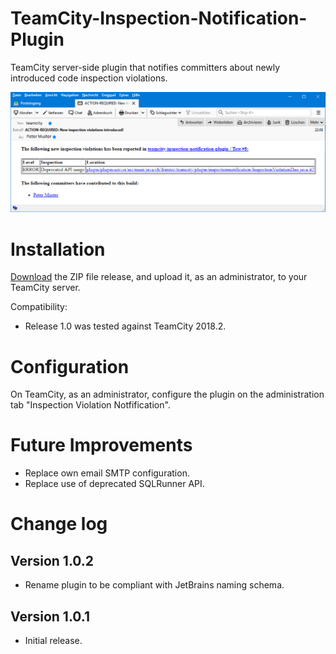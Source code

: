 TeamCity-Inspection-Notification-Plugin
=======================================

TeamCity server-side plugin that notifies committers about newly introduced code inspection violations.

![Screen shot of app](images/email.png "Screen shot of the notification")

# Installation

[Download](https://github.com/frimtec/teamcity-inspection-notification-plugin/releases/latest) the ZIP file release, 
and upload it, as an administrator, to your TeamCity server.

Compatibility:
* Release 1.0 was tested against TeamCity 2018.2.

# Configuration

On TeamCity, as an administrator, configure the plugin on the administration tab "Inspection Violation Notfification".

# Future Improvements

* Replace own email SMTP configuration.
* Replace use of deprecated SQLRunner API.

# Change log

## Version 1.0.2
* Rename plugin to be compliant with JetBrains naming schema.

## Version 1.0.1
* Initial release.
